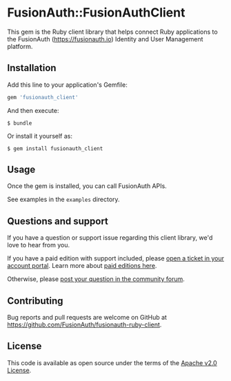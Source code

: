 # FusionAuth::FusionAuthClient

This gem is the Ruby client library that helps connect Ruby applications to the FusionAuth (https://fusionauth.io) Identity and User Management platform.

## Installation

Add this line to your application's Gemfile:

```ruby
gem 'fusionauth_client'
```

And then execute:

    $ bundle

Or install it yourself as:

    $ gem install fusionauth_client

## Usage

Once the gem is installed, you can call FusionAuth APIs.

See examples in the `examples` directory.

## Questions and support

If you have a question or support issue regarding this client library, we'd love to hear from you.

If you have a paid edition with support included, please [open a ticket in your account portal](https://account.fusionauth.io/account/support/). Learn more about [paid editions here](https://fusionauth.io/pricing).

Otherwise, please [post your question in the community forum](https://fusionauth.io/community/forum/).

## Contributing

Bug reports and pull requests are welcome on GitHub at https://github.com/FusionAuth/fusionauth-ruby-client.

## License

This code is available as open source under the terms of the [Apache v2.0 License](https://opensource.org/licenses/Apache-2.0).


